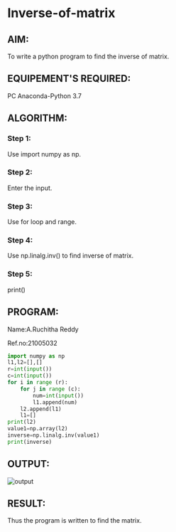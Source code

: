 # Inverse-of-matrix

## AIM:
To write a python program to find the inverse of matrix.

## EQUIPEMENT'S REQUIRED:
PC Anaconda-Python 3.7

## ALGORITHM:
### Step 1:
Use import numpy as np.

### Step 2:
Enter the input.

### Step 3:
Use for loop and range.

### Step 4:
Use np.linalg.inv() to find inverse of matrix.

### Step 5:
print()


## PROGRAM:
Name:A.Ruchitha Reddy

Ref.no:21005032

```python
import numpy as np
l1,l2=[],[]
r=int(input())
c=int(input())
for i in range (r):
    for j in range (c):
        num=int(input())
        l1.append(num)
    l2.append(l1)
    l1=[]
print(l2)
value1=np.array(l2)
inverse=np.linalg.inv(value1)
print(inverse)
```

## OUTPUT:
![output]()

## RESULT:
Thus the program is written to find the matrix.

